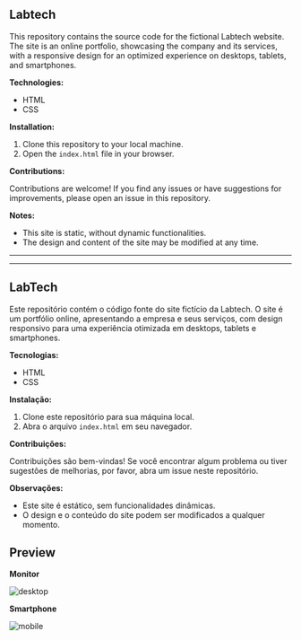## Labtech 

This repository contains the source code for the fictional Labtech website. The site is an online portfolio, showcasing the company and its services, with a responsive design for an optimized experience on desktops, tablets, and smartphones.

**Technologies:**

* HTML
* CSS

**Installation:**

1. Clone this repository to your local machine.
2. Open the `index.html` file in your browser.

**Contributions:**

Contributions are welcome! If you find any issues or have suggestions for improvements, please open an issue in this repository.

**Notes:**

* This site is static, without dynamic functionalities.
* The design and content of the site may be modified at any time.

---
---

## LabTech

Este repositório contém o código fonte do site fictício da Labtech. O site é um portfólio online, apresentando a empresa e seus serviços, com design responsivo para uma experiência otimizada em desktops, tablets e smartphones.

**Tecnologias:**

* HTML
* CSS

**Instalação:**

1. Clone este repositório para sua máquina local.
2. Abra o arquivo `index.html` em seu navegador.

**Contribuições:**

Contribuições são bem-vindas! Se você encontrar algum problema ou tiver sugestões de melhorias, por favor, abra um issue neste repositório.

**Observações:**

* Este site é estático, sem funcionalidades dinâmicas.
* O design e o conteúdo do site podem ser modificados a qualquer momento. 


## Preview 

**Monitor** 

![desktop](https://github.com/bl1nk18two/labtech/assets/127151376/2c8a9b89-db4f-467d-99d2-f11892ce9caf)

**Smartphone**

 ![mobile](https://github.com/bl1nk18two/labtech/assets/127151376/d25de9f2-5ecf-4ac3-9732-c1ccdf06458b)





